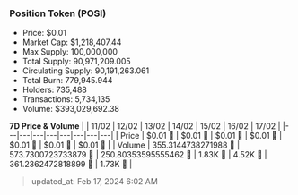 
  ### Position Token (POSI)
  - Price: $0.01
  - Market Cap: $1,218,407.44
  - Max Supply: 100,000,000
  - Total Supply: 90,971,209.005
  - Circulating Supply: 90,191,263.061
  - Total Burn: 779,945.944
  - Holders: 735,488
  - Transactions: 5,734,135
  - Volume: $393,029,692.38

  **7D Price & Volume**
  | | 11&#x2F;02 | 12&#x2F;02 | 13&#x2F;02 | 14&#x2F;02 | 15&#x2F;02 | 16&#x2F;02 | 17&#x2F;02 |
  |---|---|---|---|---|---|---|---|
  | Price | $0.01 🚀 | $0.01 🔻 | $0.01 🚀 | $0.01 🚀 | $0.01 🚀 | $0.01 🚀 | $0.01 🔻 |
  | Volume | 355.3144738271988 🔻 | 573.7300723733879 🚀 | 250.80353595555462 🔻 | 1.83K 🚀 | 4.52K 🚀 | 361.2362472818899 🔻 | 1.73K 🚀 |

  > updated_at: Feb 17, 2024 6:02 AM
